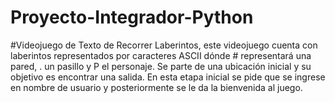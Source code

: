 # Proyecto-Integrador-Python
#Videojuego de Texto de Recorrer Laberintos, este videojuego cuenta con laberintos representados por caracteres ASCII dónde # representará una pared, . un pasillo y P el personaje. Se parte de una ubicación inicial y su objetivo es encontrar una salida. En esta etapa inicial se pide que se ingrese en nombre de usuario y posteriormente se le da la bienvenida al juego.
